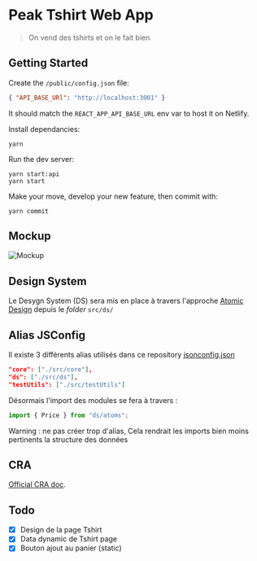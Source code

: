 # Peak Tshirt Web App

> On vend des tshirts et on le fait bien

## Getting Started

Create the `/public/config.json` file:

```json
{ "API_BASE_URl": "http://localhost:3001" }
```

It should match the `REACT_APP_API_BASE_URL` env var to host it on Netlify.

Install dependancies:

```shell
yarn
```

Run the dev server:

```shell
yarn start:api
yarn start
```

Make your move, develop your new feature, then commit with:

```shell
yarn commit
```

## Mockup

![Mockup](./docs/mockup.png)

## Design System

Le Desygn System (DS) sera mis en place à travers l'approche [Atomic Design](https://atomicdesign.bradfrost.com/table-of-contents/) depuis le _folder_ `src/ds/`

## Alias JSConfig

Il existe 3 différents alias utilisés dans ce repository [jsonconfig.json](./jsconfig.json)

```json
"core": ["./src/core"],
"ds": ["./src/ds"],
"testUtils": ["./src/testUtils"]
```

Désormais l'import des modules se fera à travers :

```javascript
import { Price } from "ds/atoms";
```

Warning : ne pas créer trop d'alias, Cela rendrait les imports bien moins pertinents la structure des données

## CRA

[Official CRA doc](./docs/CRA.md).

## Todo

- [x] Design de la page Tshirt
- [x] Data dynamic de Tshirt page
- [x] Bouton ajout au panier (static)
